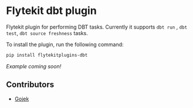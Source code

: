 # Flytekit dbt plugin

Flytekit plugin for performing DBT tasks. Currently it supports  `dbt run` , `dbt test`, `dbt source freshness` tasks.

To install the plugin, run the following command:

```bash
pip install flytekitplugins-dbt
```

_Example coming soon!_

## Contributors

- [Gojek](https://www.gojek.io/)

